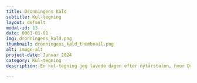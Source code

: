 ```yaml
---
title: Dronningens Kald
subtitle: Kul-tegning
layout: default
modal-id: 13
date: 0061-01-01
img: dronningens_kald.png
thumbnail: dronningens_kald_thumbnail.png
alt: image-alt
project-date: Januar 2024
category: Kul-tegning
description: En kul-tegning jeg lavede dagen efter nytårstalen, hvor Dronning Margrethe fortalte at hun ville træde af. Ved hendes side, står Prins Henrik (59,4 x 84,1 cm).

---
```

